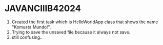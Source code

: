 # JAVANCIIIB42024
1. Created the first task which is HelloWorldApp class that shows the name "Komusta Mundo!".
2. Trying to save the unsaved file because it always not save.
3. still confusing..